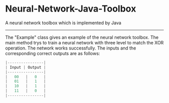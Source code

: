 # Neural-Network-Java-Toolbox
A neural network toolbox which is implemented by Java
***********************************************************************
The "Example" class gives an example of the neural network toolbox. The main method trys to train a neural network with three level to match the XOR operation. The network works successfully. The inputs and the corresponding correct outputs are as follows:
```java
|----------------|
| Input | Output |
|----------------|
|   00   |   0   |
|   01   |   1   |
|   10   |   1   |
|   11   |   0   |
|----------------|
 ```
